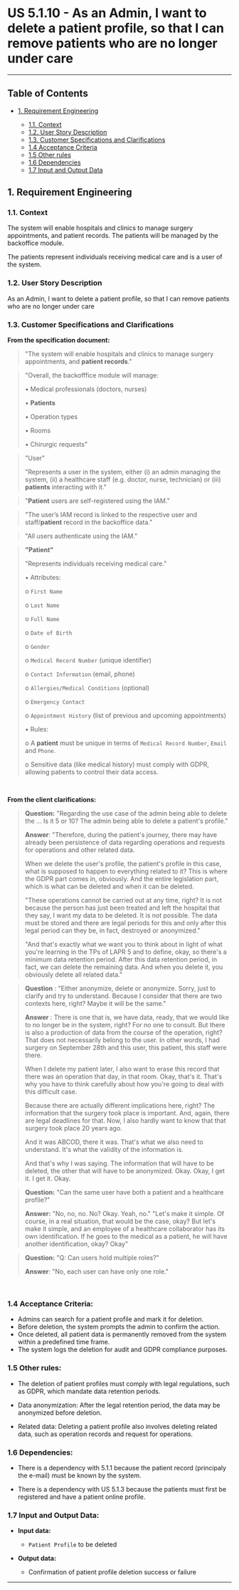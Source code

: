 ﻿

# US 5.1.10 - As an Admin, I want to delete a patient profile, so that I can remove patients who are no longer under care

---

## Table of Contents

- [1. Requirement Engineering](#1-requirement-engineering)
  
    - [1.1. Context](#11-context) 
    - [1.2. User Story Description](#12-user-story-description)
    - [1.3. Customer Specifications and Clarifications](#13-customer-specifications-and-clarifications)
    - [1.4 Acceptance Criteria](#14-acceptance-criteria-)
    - [1.5 Other rules](#15-other-rules)
    - [1.6 Dependencies](#16-dependencies)
    - [1.7 Input and Output Data](#17-input-and-output-data)



## 1. Requirement Engineering

### 1.1. Context

The system will enable hospitals and clinics to manage surgery appointments, and patient records. The patients will be 
managed by the backoffice module. 

The patients represent individuals receiving medical care and is a user of the system.

### 1.2. User Story Description

As an Admin, I want to delete a patient profile, so that I can remove patients who are no longer under care

### 1.3. Customer Specifications and Clarifications

**From the specification document:**

>"The system will enable hospitals and clinics to manage surgery appointments, and **patient records**."
 
>"Overall, the backofffice module will manage:
>
> • Medical professionals (doctors, nurses)
>
>• **Patients**
>
>• Operation types
>
>• Rooms
>
>• Chirurgic requests"

>"User"
>
>"Represents a user in the system, either (i) an admin managing the system, (ii) a healthcare staff
(e.g. doctor, nurse, technician) or (iii) **patients** interacting with it."

>"**Patient** users are self-registered using the IAM."
 
>"The user’s IAM record is linked to the respective user and staff/**patient** record
in the backoffice data."

>"All users authenticate using the IAM."

>**"Patient"**
> 
>"Represents individuals receiving medical care." 
> 
> • Attributes:
> 
>o `First Name`
> 
>o `Last Name`
> 
>o `Full Name`
> 
>o `Date of Birth`
> 
>o `Gender`
> 
>o `Medical Record Number` (unique identifier)
> 
>o `Contact Information` (email, phone)
> 
>o `Allergies/Medical Conditions` (optional)
> 
>o `Emergency Contact`
> 
>o `Appointment History` (list of previous and upcoming appointments)
> 
>• Rules:
> 
>o A **patient** must be unique in terms of `Medical Record Number`, `Email` and
`Phone`.
> 
>o Sensitive data (like medical history) must comply with GDPR, allowing patients
to control their data access.

<br>

**From the client clarifications:**

> **Question:** "Regarding the use case of the admin being able to delete the ... Is it 5 or 10? The admin being able to delete a patient's profile."
>
> **Answer**: "Therefore, during the patient's journey, there may have already been persistence of data regarding operations and requests for operations and other related data. 
>
> When we delete the user's profile, the patient's profile in this case, what is supposed to happen to everything related to it? This is where the GDPR part comes in, obviously. And the entire legislation part, which is what can be deleted and when it can be deleted.
>
>"These operations cannot be carried out at any time, right? It is not because the person has just been treated and left the hospital that they say, I want my data to be deleted. It is not possible. The data must be stored and there are legal periods for this and only after this legal period can they be, in fact, destroyed or anonymized."
> 
>"And that's exactly what we want you to think about in light of what you're learning in the TPs of LAPR 5 and to define, okay, so there's a minimum data retention period. After this data retention period, in fact, we can delete the remaining data. And when you delete it, you obviously delete all related data."


> **Question** : "Either anonymize, delete or anonymize. Sorry, just to clarify and try to understand. Because I consider that there are two contexts here, right? Maybe it will be the same."
>
> **Answer** : There is one that is, we have data, ready, that we would like to no longer be in the system, right? For no one to consult. But there is also a production of data from the course of the operation, right? That does not necessarily belong to the user. In other words, I had surgery on September 28th and this user, this patient, this staff were there.
>
>When I delete my patient later, I also want to erase this record that there was an operation that day, in that room. Okay, that's it. That's why you have to think carefully about how you're going to deal with this difficult case.
>
>Because there are actually different implications here, right? The information that the surgery took place is important. And, again, there are legal deadlines for that. Now, I also hardly want to know that that surgery took place 20 years ago.
>
>And it was ABCOD, there it was. That's what we also need to understand. It's what the validity of the information is.
>
>And that's why I was saying. The information that will have to be deleted, the other that will have to be anonymized. Okay.
>Okay, I get it. I get it. Okay.


> **Question:** "Can the same user have both a patient and a healthcare profile?" 
> 
> **Answer:** "No, no, no. No? Okay. Yeah, no."
> "Let's make it simple. Of course, in a real situation, that would be the case, okay? But let's make it simple, and an employee of a healthcare collaborator has its own identification. If he goes to the medical as a patient, he will have another identification, okay? Okay"

>**Question:** "Q: Can users hold multiple roles?"
> 
>**Answer**: "No, each user can have only one role." 



<br>

### 1.4 Acceptance Criteria: 

- Admins can search for a patient profile and mark it for deletion.
- Before deletion, the system prompts the admin to confirm the action.
- Once deleted, all patient data is permanently removed from the system within a predefined
  time frame.
- The system logs the deletion for audit and GDPR compliance purposes.

### 1.5 Other rules:

- The deletion of patient profiles must comply with legal regulations, such as GDPR, which mandate data retention periods.

- Data anonymization: After the legal retention period, the data may be anonymized before deletion.

- Related data: Deleting a patient profile also involves deleting related data, such as operation records and request for operations.

### 1.6 Dependencies:

- There is a dependency with 5.1.1 because the patient record (principaly the e-mail) must be known by the system.

- There is a dependency with US 5.1.3 because the patients must first be registered and have a patient online profile.

### 1.7 Input and Output Data:

- **Input data:**
 
  - `Patient Profile` to be deleted

- **Output data:**
    
  - Confirmation of patient profile deletion success or failure

---

